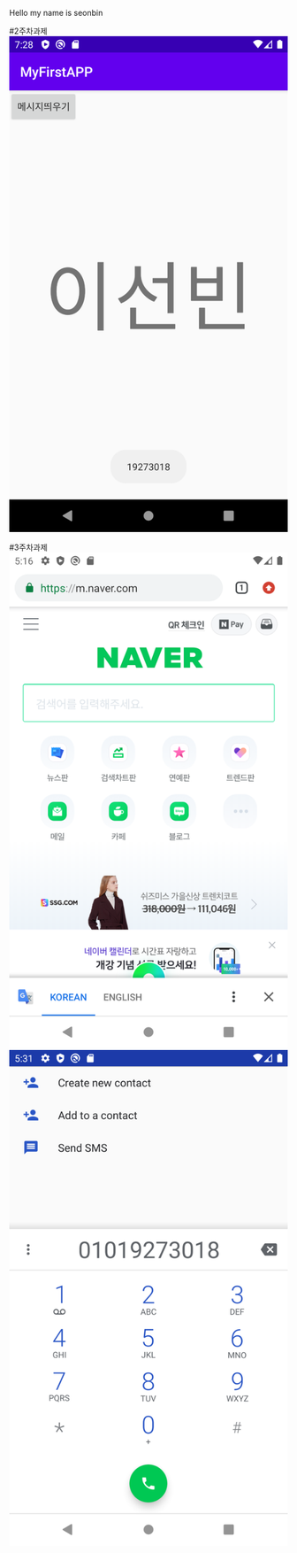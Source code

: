 Hello my name is seonbin

#2주차과제
<img width="" src="./Png/2주차 과제.png">

#3주차과제
<img width="" src="./Png/3.png">
<img width="" src="./Png/3-1.png">
